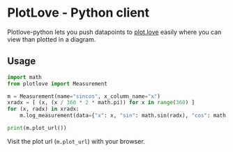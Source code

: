 PlotLove - Python client
========================

Plotlove-python lets you push datapoints to [plot.love](http://plot.love) easily where you can view than plotted in a diagram.

Usage
-----

```python
import math
from plotlove import Measurement

m = Measurement(name="sincos", x_column_name="x")
xradx = [ (x, (x / 360 * 2 * math.pi)) for x in range(360) ]
for (x, radx) in xradx:
    m.log_measurement(data={"x": x, "sin": math.sin(radx), "cos": math.cos(radx)})

print(m.plot_url())
```

Visit the plot url (```m.plot_url```) with your browser.
